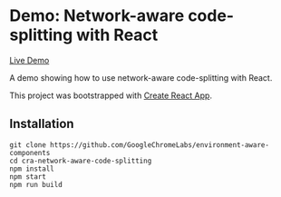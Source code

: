 
# Demo: Network-aware code-splitting with React

[Live Demo](https://adaptive-loading.web.app/cra-network-aware-code-splitting)

A demo showing how to use network-aware code-splitting with React.

This project was bootstrapped with [Create React App](https://github.com/facebookincubator/create-react-app).


## Installation
```
git clone https://github.com/GoogleChromeLabs/environment-aware-components
cd cra-network-aware-code-splitting
npm install
npm start
npm run build
```